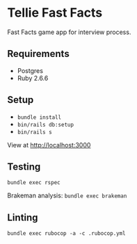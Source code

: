 # Tellie Fast Facts

Fast Facts game app for interview process.

## Requirements

- Postgres
- Ruby 2.6.6

## Setup

- `bundle install`
- `bin/rails db:setup`
- `bin/rails s`

View at [http://localhost:3000](http://localhost:3000)

## Testing

`bundle exec rspec`

Brakeman analysis: `bundle exec brakeman`

## Linting

`bundle exec rubocop -a -c .rubocop.yml`
